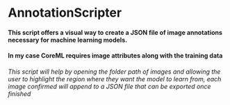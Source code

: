 # AnnotationScripter

#### This script offers a visual way to create a JSON file of image annotations necessary for machine learning models.
#### In my case CoreML requires image attributes along with the training data

###### This script will help by opening the folder path of images and allowing the user to highlight the region where they want the model to learn from, each image confirmed will append to a JSON file that can be exported once finished